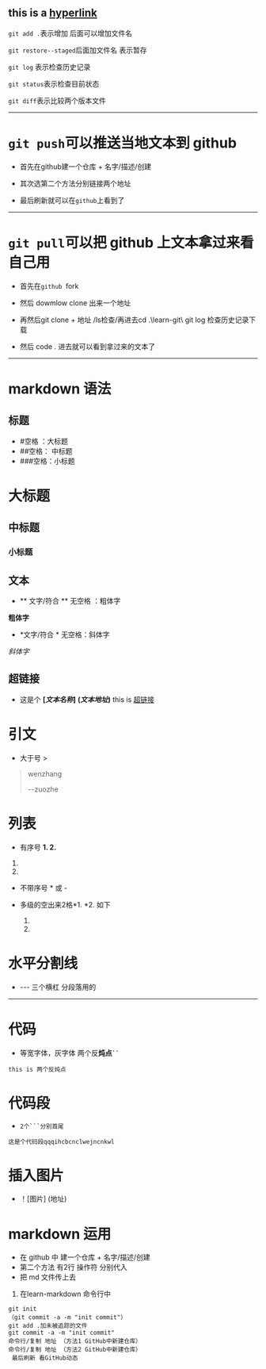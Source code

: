 

this is a [hyperlink](https://github.com/Erika00/pilot-student)
---

`git add .`表示增加 后面可以增加文件名

`git restore--staged`后面加文件名 表示暂存

`git log` 表示检查历史记录

`git status`表示检查目前状态

`git diff`表示比较两个版本文件

---

# `git push`可以推送当地文本到 **github**  

* 首先在github建一个仓库  + 名字/描述/创建

* 其次选第二个方法分别链接两个地址

* 最后刷新就可以在`github`上看到了
---
# `git pull`可以把 **github**  上文本拿过来看自己用
* 首先在`github `fork 
* 然后 dowmlow clone 出来一个地址
* 再然后git clone + 地址  /ls检查/再进去cd .\learn-git\   git log 检查历史记录下载


* 然后 code . 进去就可以看到拿过来的文本了
---
# markdown 语法

## 标题 
* #空格 ：大标题
* ##空格： 中标题
* ###空格：小标题
# 大标题
## 中标题
### 小标题
## 文本
* ** 文字/符合 ** 无空格 ：粗体字


**粗体字**

* *文字/符合 * 无空格：斜体字

*斜体字*

## 超链接
* 这是个 **[*文本名称*]** **(*文本地址*)**
this is [超链接](ROBOT.md)
# 引文
* 大于号  >
> wenzhang  
>
>
> --zuozhe 

# 列表
* 有序号 **1.  2.**
1.
2.

* 不带序号 * 或 -
* 多级的空出来2格*1. *2. 如下

    1.
    2.
 # 水平分割线
 - --- 三个横杠 分段落用的
 ---
# 代码
* 等宽字体，灰字体 两个反**炖点` `` `**

`this is 两个反炖点`

# 代码段
- ` 2个```分别首尾 `

```
这是个代码段qqqihcbcnclwejncnkwl
```
# 插入图片
*  ！[图片] (地址) 
# markdown 运用
* 在 github 中 建一个仓库  + 名字/描述/创建
* 第二个方法 有2行 操作符 分别代入
* 把 md 文件传上去
1. 在learn-markdown 命令行中
  ```
  git init
  （git commit -a -m "init commit"）
  git add .加未被追踪的文件
  git commit -a -m "init commit"
  命令行/复制 地址 （方法1 GitHub中新建仓库）
  命令行/复制 地址 （方法2 GitHub中新建仓库）
   最后刷新 看GitHub动态
